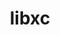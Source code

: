 ---
title: "libxc"
layout: cache
categories: [package, develop-2023-12-10]
meta: {"versions": ["6.2.2"], "compilers": ["gcc@=11.4.0", "gcc@=9.4.0"], "oss": ["ubuntu20.04"], "platforms": ["linux"], "targets": ["neoverse_v1", "ppc64le", "x86_64_v3"], "stacks": ["e4s", "e4s-neoverse_v1", "e4s-power", "root"], "num_specs": 3, "num_specs_by_stack": {"e4s-neoverse_v1": 1, "root": 3, "e4s-power": 1, "e4s": 1}}
spec_details: [{"hash": "q34xrbts5pimibnnhvgpxdz3kf4i5lgn", "compiler": "gcc@=11.4.0", "versions": ["6.2.2"], "os": "ubuntu20.04", "platform": "linux", "target": "neoverse_v1", "variants": ["build_system=autotools", "~cuda", "~kxc", "~lxc", "+shared"], "stacks": ["e4s-neoverse_v1", "root"], "size": "-", "tarball": "https://binaries.spack.io/releases/develop-2023-12-10/build_cache/linux-ubuntu20.04-neoverse_v1/gcc-11.4.0/libxc-6.2.2/linux-ubuntu20.04-neoverse_v1-gcc-11.4.0-libxc-6.2.2-q34xrbts5pimibnnhvgpxdz3kf4i5lgn.spack"}, {"hash": "n6wljg2nh2wqiasmhpscnzkdywu6ytoc", "compiler": "gcc@=9.4.0", "versions": ["6.2.2"], "os": "ubuntu20.04", "platform": "linux", "target": "ppc64le", "variants": ["build_system=autotools", "~cuda", "~kxc", "~lxc", "+shared"], "stacks": ["e4s-power", "root"], "size": "-", "tarball": "https://binaries.spack.io/releases/develop-2023-12-10/build_cache/linux-ubuntu20.04-ppc64le/gcc-9.4.0/libxc-6.2.2/linux-ubuntu20.04-ppc64le-gcc-9.4.0-libxc-6.2.2-n6wljg2nh2wqiasmhpscnzkdywu6ytoc.spack"}, {"hash": "5o5r4nklsggnbveskssxgucgqvw5gvsm", "compiler": "gcc@=11.4.0", "versions": ["6.2.2"], "os": "ubuntu20.04", "platform": "linux", "target": "x86_64_v3", "variants": ["build_system=autotools", "~cuda", "~kxc", "~lxc", "+shared"], "stacks": ["root", "e4s"], "size": "-", "tarball": "https://binaries.spack.io/releases/develop-2023-12-10/build_cache/linux-ubuntu20.04-x86_64_v3/gcc-11.4.0/libxc-6.2.2/linux-ubuntu20.04-x86_64_v3-gcc-11.4.0-libxc-6.2.2-5o5r4nklsggnbveskssxgucgqvw5gvsm.spack"}]
---